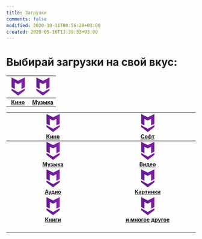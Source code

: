 ```yaml
---
title: Загрузки
comments: false
modified: 2020-10-11T00:56:28+03:00
created: 2020-05-16T13:39:53+03:00
---
```


# Выбирай загрузки на свой вкус:

[![logo]](./kino.md) | [![logo]](./kino.md)
:-:|:-:
[**Кино**](./kino.md) | [**Музыка**](./music.md) | [**Софт**](./soft.md) | [**Книги**](./books.md)



[![logo]<br>**Кино**](./kino.md)   | [![][logo]<br>**Софт**](./soft.md)
:-:|:-:
[![logo]<br>**Музыка**](./music.md)| [![][logo]<br>**Видео**](./video.md)
[![logo]<br>**Аудио**](./audio.md) | [![][logo]<br>**Картинки**](./images.md) 
[![logo]<br>**Книги**](./books.md) | [![][logo]<br>**и многое другое**](#other)
<img width="512px"/> | <img width="512px"/>

[logo]:../assets/icon48.png "Текст лого"


<!--
Все прикольные штуки.
Страницы списком:
* [Кино](./kino.md)
* [Софт](./soft.md)
* [Музыка](./music.md)
* [Видео](./video.md)
* [Аудио](./audio.md)
* [Картинки](./images.md)
* [Книги](./books.md)
-->
